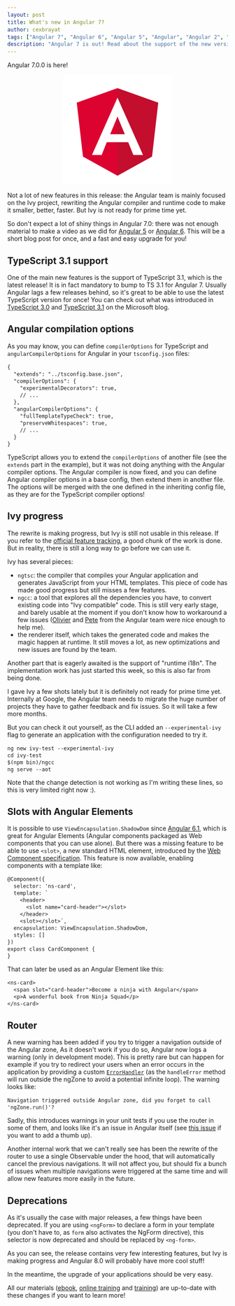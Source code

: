 ```yaml
---
layout: post
title: What's new in Angular 7?
author: cexbrayat
tags: ["Angular 7", "Angular 6", "Angular 5", "Angular", "Angular 2", "Angular 4"]
description: "Angular 7 is out! Read about the support of the new versions of TypeScript, the progress made on Ivy, the router features and the deprecations introduced!"
---
```


Angular&nbsp;7.0.0 is here!

<p style="text-align: center;">
  <a href="https://github.com/angular/angular/blob/master/CHANGELOG.md#700-2018-10-18">
    <img class="rounded img-fluid" style="max-width: 100%" src="/assets/images/angular.png" alt="Angular logo" />
  </a>
</p>

Not a lot of new features in this release:
the Angular team is mainly focused on the Ivy project,
rewriting the Angular compiler and runtime code to make it smaller, better, faster.
But Ivy is not ready for prime time yet.

So don't expect a lot of shiny things in Angular 7.0:
there was not enough material to make a video as we did for [Angular 5](/2017/11/02/what-is-new-in-angular-5) or [Angular 6](/2018/05/04/what-is-new-in-angular-6).
This will be a short blog post for once,
and a fast and easy upgrade for you!

## TypeScript 3.1 support

One of the main new features is the support of TypeScript 3.1,
which is the latest release! It is in fact mandatory to bump to TS 3.1 for Angular 7.
Usually Angular lags a few releases behind,
so it's great to be able to use the latest TypeScript version for once!
You can check out what was introduced in [TypeScript 3.0](https://blogs.msdn.microsoft.com/typescript/2018/07/30/announcing-typescript-3-0/) and [TypeScript 3.1](https://blogs.msdn.microsoft.com/typescript/announcing-typescript-3-1/) on the Microsoft blog.

## Angular compilation options

As you may know, you can define `compilerOptions` for TypeScript
and `angularCompilerOptions` for Angular in your `tsconfig.json` files:

    {
      "extends": "../tsconfig.base.json",
      "compilerOptions": {
        "experimentalDecorators": true,
        // ...
      },
      "angularCompilerOptions": {
        "fullTemplateTypeCheck": true,
        "preserveWhitespaces": true,
        // ...
      }
    }

TypeScript allows you to extend the `compilerOptions` of another file
(see the `extends` part in the example),
but it was not doing anything with the Angular compiler options.
The Angular compiler is now fixed,
and you can define Angular compiler options in a base config,
then extend them in another file.
The options will be merged with the one defined in the inheriting config file,
as they are for the TypeScript compiler options!

## Ivy progress

The rewrite is making progress, but Ivy is still not usable in this release.
If you refer to the [official feature tracking](https://github.com/angular/angular/blob/master/packages/core/src/render3/STATUS.md),
a good chunk of the work is done.
But in reality, there is still a long way to go before we can use it.

Ivy has several pieces:

- `ngtsc`: the compiler that compiles your Angular application and generates JavaScript from your HTML templates. This piece of code has made good progress but still misses a few features.
- `ngcc`: a tool that explores all the dependencies you have, to convert existing code into "Ivy compatible" code. This is still very early stage, and barely usable at the moment if you don't know how to workaround a few issues
([Olivier](https://twitter.com/OCombe) and [Pete](https://twitter.com/petebd) from the Angular team were nice enough to help me).
- the renderer itself, which takes the generated code and makes the magic happen at runtime. It still moves a lot, as new optimizations and new issues are found by the team.

Another part that is eagerly awaited is the support of "runtime i18n".
The implementation work has just started this week,
so this is also far from being done.

I gave Ivy a few shots lately but it is definitely not ready for prime time yet.
Internally at Google, the Angular team needs to migrate the huge number of projects
they have to gather feedback and fix issues.
So it will take a few more months.

But you can check it out yourself, as the CLI added an `--experimental-ivy` flag
to generate an application with the configuration needed to try it.

    ng new ivy-test --experimental-ivy
    cd ivy-test
    $(npm bin)/ngcc
    ng serve --aot

Note that the change detection is not working as I'm writing these lines,
so this is very limited right now :).

## Slots with Angular Elements

It is possible to use `ViewEncapsulation.ShadowDom` since
[Angular 6.1](/2018/07/27/what-is-new-angular-6.1),
which is great for Angular Elements
(Angular components packaged as Web components that you can use alone).
But there was a missing feature to be able to use `<slot>`,
a new standard HTML element, introduced by the
[Web Component specification](https://developer.mozilla.org/en-US/docs/Web/Web_Components).
This feature is now available,
enabling components with a template like:

    @Component({
      selector: 'ns-card',
      template: `
        <header>
          <slot name="card-header"></slot>
        </header>
        <slot></slot>`,
      encapsulation: ViewEncapsulation.ShadowDom,
      styles: []
    })
    export class CardComponent {
    }

That can later be used as an Angular Element like this:

    <ns-card>
      <span slot="card-header">Become a ninja with Angular</span>
      <p>A wonderful book from Ninja Squad</p>
    </ns-card>

## Router

A new warning has been added if you try to trigger a navigation outside of the Angular zone,
As it doesn't work if you do so,
Angular now logs a warning (only in development mode).
This is pretty rare but can happen for example
if you try to redirect your users when an error occurs in the application
by providing a custom [`ErrorHandler`](https://angular.io/api/core/ErrorHandler)
(as the `handleError` method will run outside the ngZone to avoid a potential infinite loop).
The warning looks like:

    Navigation triggered outside Angular zone, did you forget to call 'ngZone.run()'?

Sadly, this introduces warnings in your unit tests if you use the router in some of them,
and looks like it's an issue in Angular itself (see [this issue](https://github.com/angular/angular/issues/25837) if you want to add a thumb up).

Another internal work that we can't really see has been the rewrite of the router to
use a single Observable under the hood, that will automatically cancel the previous navigations.
It will not affect you,
but should fix a bunch of issues when multiple navigations were triggered at the same time
and will allow new features more easily in the future.

## Deprecations

As it's usually the case with major releases, a few things have been deprecated.
If you are using `<ngForm>` to declare a form in your template
(you don't have to, as `form` also activates the NgForm directive),
this selector is now deprecated and should be replaced by `<ng-form>`.

As you can see, the release contains very few interesting features,
but Ivy is making progress and Angular 8.0 will probably have more cool stuff!

In the meantime, the upgrade of your applications should be very easy.

All our materials ([ebook](https://books.ninja-squad.com/angular), [online training](https://angular-exercises.ninja-squad.com/) and [training](https://ninja-squad.com/training/angular)) are up-to-date with these changes if you want to learn more!
